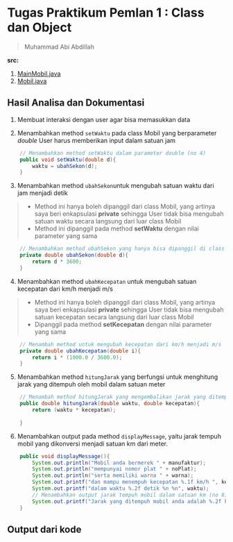 # Tugas Praktikum Pemlan 1 : Class dan Object
> Muhammad Abi Abdillah

**src:**
1. [MainMobil.java](MainMobil.java)
2. [Mobil.java](Mobil.java)

## Hasil Analisa dan Dokumentasi
1. Membuat interaksi dengan user agar bisa memasukkan data

2. Menambahkan method `setWaktu` pada class Mobil yang berparameter _double_ 
User harus memberikan input dalam satuan jam
```java
    // Menambahkan method setWaktu dalam parameter double (no 4)
    public void setWaktu(double d){
        waktu = ubahSekon(d);
    }
```

3. Menambahkan method `ubahSekon`untuk mengubah satuan waktu dari jam menjadi detik
> - Method ini hanya boleh dipanggil dari class Mobil, yang artinya saya beri enkapsulasi **private** sehingga User tidak bisa mengubah satuan waktu secara langsung dari luar class Mobil
> - Method ini dipanggil pada method **setWaktu** dengan nilai parameter yang sama

```java
    // Menambahkan method ubahSekon yang hanya bisa dipanggil di class ini untuk mengubah waktu dari jam ke sekon (no 5)
    private double ubahSekon(double d){
        return d * 3600;
    }
```

4. Menambahkan method `ubahKecepatan` untuk mengubah satuan kecepatan dari km/h menjadi m/s
> - Method ini hanya boleh dipanggil dari class Mobil, yang artinya saya beri enkapsulasi **private** sehingga User tidak bisa mengubah satuan kecepatan secara langsung dari luar class Mobil
> - Dipanggil pada method **setKecepatan** dengan nilai parameter yang sama

```java
    // Menambah method untuk mengubah kecepatan dari km/h menjadi m/s
    private double ubahKecepatan(double i){
        return i * (1000.0 / 3600.0);
    }
```

5. Menambahkan method `hitungJarak` yang berfungsi untuk menghitung jarak yang ditempuh oleh mobil dalam satuan meter
```java
    // Menambah method hitungJarak yang mengembalikan jarak yang ditempuh mobil dalam satuan m (no 7)
    public double hitungJarak(double waktu, double kecepatan){
        return (waktu * kecepatan);
        
    }
```

6. Menambahkan output pada method `displayMessage`, yaitu jarak tempuh mobil yang dikonversi  menjadi satuan km dari meter.
```java
    public void displayMessage(){
        System.out.println("Mobil anda bermerek " + manufaktur);
        System.out.println("mempunyai nomor plat " + noPlat);
        System.out.println("serta memiliki warna " + warna);
        System.out.printf("dan mampu menempuh kecepatan %.1f km/h ", kecepatan);
        System.out.printf("dalam waktu %.2f detik %n %n", waktu);
        // Menambahkan output jarak tempuh mobil dalam satuan km (no 8)
        System.out.printf("Jarak yang ditempuh mobil anda adalah %.2f km", hitungJarak(waktu, kecepatan)/1000);
    }
```


## Output dari kode
